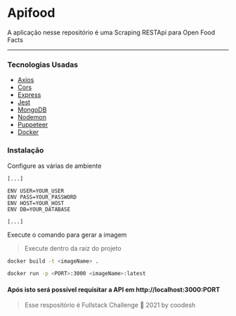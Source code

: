 # Apifood

A aplicação nesse repositório é uma Scraping RESTApi para Open Food Facts

---

### Tecnologias Usadas

 - [Axios](https://axios-http.com/)
 - [Cors](https://developer.mozilla.org/pt-BR/docs/Web/HTTP/CORS)
 - [Express](http://expressjs.com/pt-br/)
 - [Jest](https://jestjs.io/)
 - [MongoDB](https://www.mongodb.com/)
 - [Nodemon](https://nodemon.io/)
 - [Puppeteer](https://github.com/puppeteer/puppeteer/)
 - [Docker](https://www.docker.com/)

### Instalação
Configure as várias de ambiente

```
[...]

ENV USER=YOUR_USER
ENV PASS=YOUR_PASSWORD
ENV HOST=YOUR_HOST
ENV DB=YOUR_DATABASE

[...]
```
Execute o comando para gerar a imagem

> Execute dentro da raiz do projeto

```sh
docker build -t <imageName> .
```

```sh
docker run -p <PORT>:3000 <imageName>:latest
```

#### Após isto será possível requisitar a API em http://localhost:3000:PORT


> Esse respositório é Fullstack Challenge 🏅 2021 by coodesh
